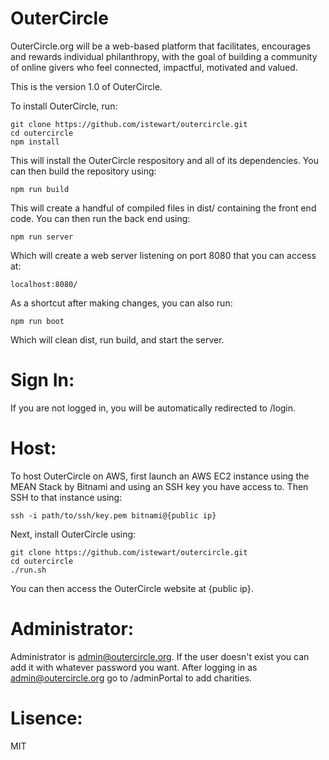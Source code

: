OuterCircle
===========

OuterCircle.org will be a web-based platform that facilitates, encourages and rewards individual philanthropy, with the goal of building a community of online givers who feel connected, impactful, motivated and valued. 

This is the version 1.0 of OuterCircle.

To install OuterCircle, run:

    git clone https://github.com/istewart/outercircle.git
    cd outercircle
    npm install

This will install the OuterCircle respository and all of its dependencies. You can then build the repository using:

    npm run build

This will create a handful of compiled files in dist/ containing the front end code. You can then run the back end using:

    npm run server

Which will create a web server listening on port 8080 that you can access at:

    localhost:8080/

As a shortcut after making changes, you can also run:

    npm run boot

Which will clean dist, run build, and start the server.

Sign In:
========

If you are not logged in, you will be automatically redirected to /login.

Host:
=====

To host OuterCircle on AWS, first launch an AWS EC2 instance using the MEAN Stack by Bitnami and using an SSH key you have access to. Then SSH to that instance using:

    ssh -i path/to/ssh/key.pem bitnami@{public ip}

Next, install OuterCircle using:

    git clone https://github.com/istewart/outercircle.git
    cd outercircle
    ./run.sh

You can then access the OuterCircle website at {public ip}.

Administrator:
==============

Administrator is admin@outercircle.org. If the user doesn't exist you can add it with whatever password you want. After logging in as admin@outercircle.org go to /adminPortal to add charities.

Lisence:
=============
MIT
